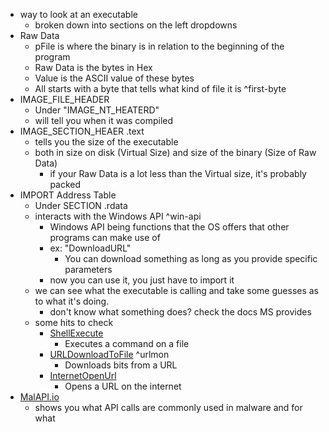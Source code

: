 - way to look at an executable
	- broken down into sections on the left dropdowns
- Raw Data
	- pFile is where the binary is in relation to the beginning of the program
	- Raw Data is the bytes in Hex
	- Value is the ASCII value of these bytes
	- All starts with a byte that tells what kind of file it is ^first-byte
- IMAGE_FILE_HEADER
	- Under "IMAGE_NT_HEATERD"
	- will tell you when it was compiled
- IMAGE_SECTION_HEAER .text
	- tells you the size of the executable
	- both in size on disk (Virtual Size) and size of the binary (Size of Raw Data)
		- if your Raw Data is a lot less than the Virtual size, it's probably packed
- IMPORT Address Table
	- Under SECTION .rdata
	- interacts with the Windows API ^win-api
		- Windows API being functions that the OS offers that other programs can make use of
		- ex: "DownloadURL"
			- You can download something as long as you provide specific parameters
		- now you can use it, you just have to import it
	- we can see what the executable is calling and take some guesses as to what it's doing.
		- don't know what something does? check the docs MS provides
	- some hits to check
		- [ShellExecute](https://learn.microsoft.com/en-us/windows/win32/api/shellapi/nf-shellapi-shellexecutea)
			- Executes a command on a file
		- [URLDownloadToFile](https://learn.microsoft.com/en-us/previous-versions/windows/internet-explorer/ie-developer/platform-apis/ms775123(v=vs.85)) ^urlmon
			- Downloads bits from a URL
		- [InternetOpenUrl](https://learn.microsoft.com/en-us/windows/win32/api/wininet/nf-wininet-internetopenurla)
			- Opens a URL on the internet
- [MalAPI.io](https://malapi.io/)
	- shows you what API calls are commonly used in malware and for what